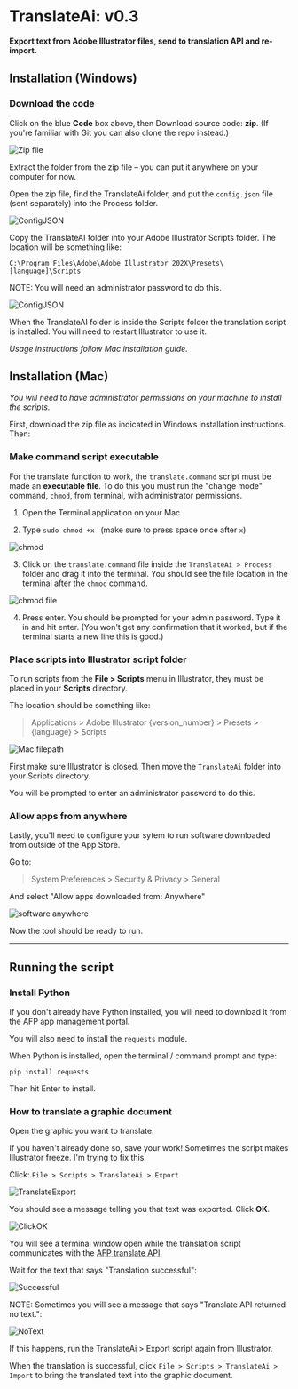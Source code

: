# TranslateAi: v0.3
**Export text from Adobe Illustrator files, send to translation API and re-import.**

## Installation (Windows)
### Download the code

Click on the blue **Code** box above, then Download source code: **zip**. (If you're familiar with Git you can also clone the repo instead.)

![Zip file](img/DownloadZip.PNG)

Extract the folder from the zip file – you can put it anywhere on your computer for now.

Open the zip file, find the TranslateAi folder, and put the `config.json` file (sent separately) into the Process folder.

![ConfigJSON](img/configJSON.PNG)

Copy the TranslateAI folder into your Adobe Illustrator Scripts folder. The location will be something like:

`C:\Program Files\Adobe\Adobe Illustrator 202X\Presets\[language]\Scripts`

NOTE: You will need an administrator password to do this.

![ConfigJSON](img/ScriptsFolder.PNG)

When the TranslateAI folder is inside the Scripts folder the translation script is installed. You will need to restart Illustrator to use it.

*Usage instructions follow Mac installation guide.*

## Installation (Mac)

*You will need to have administrator permissions on your machine to install the scripts.*

First, download the zip file as indicated in Windows installation instructions. Then:

### Make command script executable 

For the translate function to work, the `translate.command` script must be made an **executable file**. To do this you must run the "change mode" command, `chmod`, from terminal, with administrator permissions.

1) Open the Terminal application on your Mac

2) Type `sudo chmod +x ` (make sure to press space once after `x`)

![chmod](img/chmod.png)

3) Click on the `translate.command` file inside the `TranslateAi > Process` folder and drag it into the terminal. You should see the file location in the terminal after the `chmod` command.

![chmod file](img/chmodfilepath.png)

4) Press enter. You should be prompted for your admin password. Type it in and hit enter. (You won't get any confirmation that it worked, but if the terminal starts a new line this is good.)

### Place scripts into Illustrator script folder

To run scripts from the **File > Scripts** menu in Illustrator, they must be placed in your **Scripts** directory.

The location should be something like:

> Applications > Adobe Illustrator {version_number} > Presets > {language} > Scripts

![Mac filepath](img/macfilepath.png)

First make sure Illustrator is closed. Then move the `TranslateAi` folder into your Scripts directory.

You will be prompted to enter an administrator password to do this.

### Allow apps from anywhere

Lastly, you'll need to configure your sytem to run software downloaded from outside of the App Store.

Go to:
> System Preferences > Security & Privacy > General

And select "Allow apps downloaded from: Anywhere"

![software anywhere](img/anywhere.jpg)

Now the tool should be ready to run.

----

## Running the script

### Install Python

If you don't already have Python installed, you will need to download it from the AFP app management portal.

You will also need to install the `requests` module.

When Python is installed, open the terminal / command prompt and type:

`pip install requests`

Then hit Enter to install.

### How to translate a graphic document

Open the graphic you want to translate. 

If you haven't already done so, save your work! Sometimes the script makes Illustrator freeze. I'm trying to fix this.

Click: `File > Scripts > TranslateAi > Export`

![TranslateExport](img/TranslateExport.PNG)

You should see a message telling you that text was exported.
 Click **OK**.

![ClickOK](img/StartTranslation.PNG)

You will see a terminal window open while the translation script communicates with the [AFP translate API](https://translate.afp.com/translate). 

Wait for the text that says "Translation successful":

![Successful](img/TranslationSuccessful.PNG)

NOTE: Sometimes you will see a message that says "Translate API returned no text.":

![NoText](img/NoText.PNG)

If this happens, run the TranslateAi > Export script again from Illustrator.

When the translation is successful, click `File > Scripts > TranslateAi > Import` to bring the translated text into the graphic document.